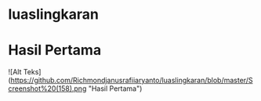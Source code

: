 # luaslingkaran
# Hasil Pertama
![Alt Teks] (https://github.com/Richmondjanusrafiiaryanto/luaslingkaran/blob/master/Screenshot%20(158).png "Hasil Pertama")

